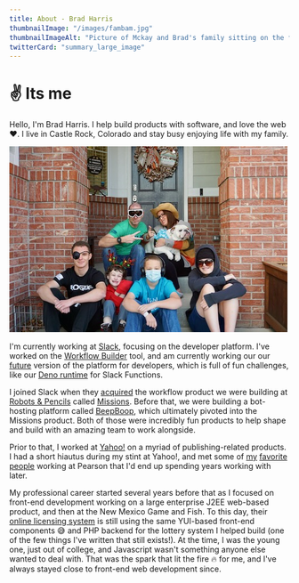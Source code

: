 ```yaml
---
title: About - Brad Harris
thumbnailImage: "/images/fambam.jpg"
thumbnailImageAlt: "Picture of Mckay and Brad's family sitting on the front steps, being dorks."
twitterCard: "summary_large_image"
---
```

# ✌️ Its me

Hello, I'm Brad Harris. I help build products with software, and love the web ❤️. I live in Castle Rock, Colorado and stay busy enjoying life with my family.

<img src="/images/fambam.jpg" width="500" height="334" id="fambam-photo" class="glow" alt="{{thumbnailImageAlt}}" />

I'm currently working at <a href="https://slack.com/">Slack</a>, focusing on the developer platform. I've worked on the <a href="https://slack.com/features/workflow-automation">Workflow Builder</a> tool, and am currently working our our <a href="https://api.slack.com/future">future</a> version of the platform for developers, which is full of fun challenges, like our <a href="https://deno.com/blog/slack">Deno runtime</a> for Slack Functions.

I joined Slack when they <a href="https://slack.com/blog/productivity/slack-acquires-robot-pencils-missions-to-make-it-easy-for-non-tech-teams-to-streamline-work">acquired</a> the workflow product we were building at <a href="https://www.robotsandpencils.com">Robots & Pencils</a> called <a href="https://www.producthunt.com/posts/missions">Missions</a>. Before that, we were building a bot-hosting platform called <a href="https://www.producthunt.com/posts/beep-boop">BeepBoop</a>, which ultimately pivoted into the Missions product. Both of those were incredibly fun products to help shape and build with an amazing team to work alongside.

Prior to that, I worked at <a href="https://yahoo.com">Yahoo!</a> on a myriad of publishing-related products. I had a short hiautus during my stint at Yahoo!, and met some of <a href="https://twitter.com/cnallen">my</a> <a href="https://twitter.com/mbrevoort">favorite</a> <a href="https://twitter.com/chris_skud">people</a> working at Pearson that I'd end up spending years working with later.

My professional career started several years before that as I focused on front-end development working on a large enterprise J2EE web-based product, and then at the New Mexico Game and Fish. To this day, their <a href="https://onlinesales.wildlife.state.nm.us/">online licensing system</a> is still using the same YUI-based front-end components 😅 and PHP backend for the lottery system I helped build (one of the few things I've written that still exists!). At the time, I was the young one, just out of college, and Javascript wasn't something anyone else wanted to deal with. That was the spark that lit the fire 🔥 for me, and I've always stayed close to front-end web development since.